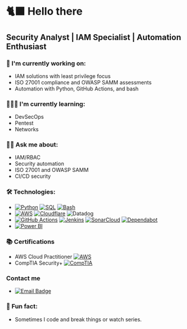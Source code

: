 # 🐈‍⬛ Hello there

## Security Analyst | IAM Specialist | Automation Enthusiast

### 🔭 I'm currently working on:
- IAM solutions with least privilege focus
- ISO 27001 compliance and OWASP SAMM assessments
- Automation with Python, GitHub Actions, and bash

### 👩🏽‍💻 I'm currently learning:
- DevSecOps
- Pentest
- Networks

### 🧚🏻 Ask me about:
- IAM/RBAC
- Security automation
- ISO 27001 and OWASP SAMM
- CI/CD security

### 🛠️ Technologies:
- [![Python](https://img.shields.io/badge/python-3670A0?style=for-the-badge&logo=python&logoColor=ffdd54)](#) [![SQL](https://img.shields.io/badge/-SQL-000?&logo=MySQL&logoColor=4479A1)](#) [![Bash](https://img.shields.io/badge/Bash-4EAA25?style=for-the-badge&logo=gnubash&logoColor=white)](#)
- [![AWS](https://img.shields.io/badge/AWS-%23FF9900.svg?logo=amazon-web-services&logoColor=white)](#) [![Cloudflare](https://img.shields.io/badge/Cloudflare-F38020?logo=Cloudflare&logoColor=white)](#) ![Datadog](https://img.shields.io/badge/datadog-%23632CA6.svg?style=for-the-badge&logo=datadog&logoColor=white)
- [![GitHub Actions](https://img.shields.io/badge/GitHub_Actions-2088FF?logo=github-actions&logoColor=white)](#) [![Jenkins](https://img.shields.io/badge/Jenkins-D24939?logo=jenkins&logoColor=white)](#) [![SonarCloud](https://img.shields.io/badge/SonarCloud-F3702A?logo=sonarcloud&logoColor=fff)](#) [![Dependabot](https://img.shields.io/badge/Dependabot-025E8C?logo=dependabot&logoColor=fff)](#)
- [![Power BI](https://custom-icon-badges.demolab.com/badge/Power%20BI-F1C912?logo=power-bi&logoColor=fff)](#)

### 📚 Certifications
- AWS Cloud Practitioner [![AWS](https://img.shields.io/badge/AWS-%23FF9900.svg?style=for-the-badge&logo=amazon-aws&logoColor=white)](#)
- CompTIA Security+ [![CompTIA](https://img.shields.io/badge/CompTIA-C8202F.svg?style=for-the-badge&logo=CompTIA&logoColor=white)](#)

### Contact me
- [![Email Badge](https://img.shields.io/badge/ProtonMail-8B89CC?style=for-the-badge&logo=protonmail&logoColor=white)](mailto:carmen-contact@pm.me)

### 💖 Fun fact:
- Sometimes I code and break things or watch series.
